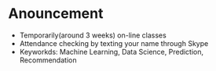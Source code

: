 # Anouncement
* Temporarily(around 3 weeks) on-line classes
* Attendance checking by texting your name through Skype
* Keyworkds: Machine Learning, Data Science, Prediction, Recommendation
